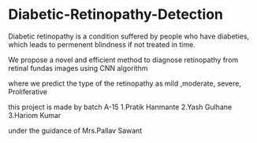 # Diabetic-Retinopathy-Detection

Diabetic retinopathy is a condition suffered by people who have diabeties, which leads to permenent blindness if not treated in time. 

We propose a novel and efficient method to diagnose retinopathy from retinal fundas images using CNN algorithm 

where we predict the type of the retinopathy as mild ,moderate, severe, Proliferative

this project is made by
batch A-15 
1.Pratik Hanmante
2.Yash Gulhane
3.Hariom Kumar

under the guidance of Mrs.Pallav Sawant
